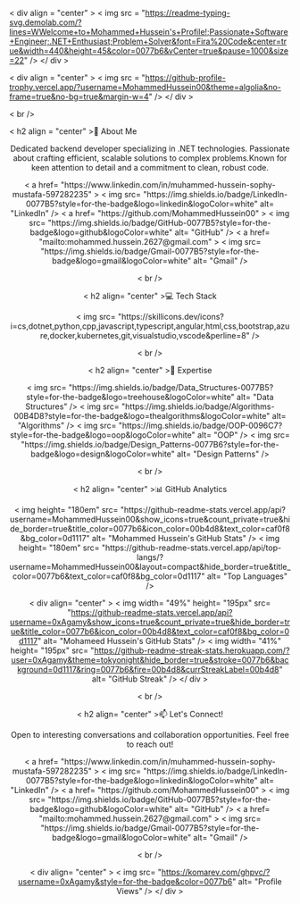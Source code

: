 
< div align = "center" >
  < img src = "https://readme-typing-svg.demolab.com/?lines=WWelcome+to+Mohammed+Hussein's+Profile!;Passionate+Software+Engineer;.NET+Enthusiast;Problem+Solver&font=Fira%20Code&center=true&width=440&height=45&color=0077b6&vCenter=true&pause=1000&size=22" />
</ div >

< div align = "center" >
  < img src = "https://github-profile-trophy.vercel.app/?username=MohammedHussein00&theme=algolia&no-frame=true&no-bg=true&margin-w=4" />
</ div >

< br />

< h2 align = "center" >🚀 About Me</h2>

<p align = "center" >
  Dedicated backend developer specializing in .NET technologies. Passionate about crafting efficient, scalable solutions to complex problems.Known for keen attention to detail and a commitment to clean, robust code.
</p>

<div align = "center" >
  < a href= "https://www.linkedin.com/in/muhammed-hussein-sophy-mustafa-597282235" >
    < img src= "https://img.shields.io/badge/LinkedIn-0077B5?style=for-the-badge&logo=linkedin&logoColor=white" alt= "LinkedIn" />
  </ a >
  < a href= "https://github.com/MohammedHussein00" >
    < img src= "https://img.shields.io/badge/GitHub-0077B5?style=for-the-badge&logo=github&logoColor=white" alt= "GitHub" />
  </ a >
  < a href= "mailto:mohammed.hussein.2627@gmail.com" >
    < img src= "https://img.shields.io/badge/Gmail-0077B5?style=for-the-badge&logo=gmail&logoColor=white" alt= "Gmail" />
  </ a >
</ div >

< br />

< h2 align= "center" >💻 Tech Stack</h2>

<div align = "center" >
  < img src= "https://skillicons.dev/icons?i=cs,dotnet,python,cpp,javascript,typescript,angular,html,css,bootstrap,azure,docker,kubernetes,git,visualstudio,vscode&perline=8" />
</ div >

< br />

< h2 align= "center" >🧠 Expertise</h2>

<div align = "center" >
  < img src= "https://img.shields.io/badge/Data_Structures-0077B5?style=for-the-badge&logo=treehouse&logoColor=white" alt= "Data Structures" />
  < img src= "https://img.shields.io/badge/Algorithms-00B4D8?style=for-the-badge&logo=thealgorithms&logoColor=white" alt= "Algorithms" />
  < img src= "https://img.shields.io/badge/OOP-0096C7?style=for-the-badge&logo=oop&logoColor=white" alt= "OOP" />
  < img src= "https://img.shields.io/badge/Design_Patterns-0077B6?style=for-the-badge&logo=design&logoColor=white" alt= "Design Patterns" />
</ div >

< br />

< h2 align= "center" >📊 GitHub Analytics</h2>

<div align = "center" >
  < img height= "180em" src= "https://github-readme-stats.vercel.app/api?username=MohammedHussein00&show_icons=true&count_private=true&hide_border=true&title_color=0077b6&icon_color=00b4d8&text_color=caf0f8&bg_color=0d1117" alt= "Mohammed Hussein's GitHub Stats" />
  < img height= "180em" src= "https://github-readme-stats.vercel.app/api/top-langs/?username=MohammedHussein00&layout=compact&hide_border=true&title_color=0077b6&text_color=caf0f8&bg_color=0d1117" alt= "Top Languages" />
</ div >

< div align= "center" >
  < img width= "49%" height= "195px" src= "https://github-readme-stats.vercel.app/api?username=0xAgamy&show_icons=true&count_private=true&hide_border=true&title_color=0077b6&icon_color=00b4d8&text_color=caf0f8&bg_color=0d1117" alt= "Mohameed Hussein's GitHub Stats" />
  < img width= "41%" height= "195px" src= "https://github-readme-streak-stats.herokuapp.com/?user=0xAgamy&theme=tokyonight&hide_border=true&stroke=0077b6&background=0d1117&ring=0077b6&fire=00b4d8&currStreakLabel=00b4d8" alt= "GitHub Streak" />
</ div >

< br />


< h2 align= "center" >📫 Let's Connect!</h2>

<p align = "center" >
  Open to interesting conversations and collaboration opportunities. Feel free to reach out!
</p>

<div align = "center" >
  < a href= "https://www.linkedin.com/in/muhammed-hussein-sophy-mustafa-597282235" >
    < img src= "https://img.shields.io/badge/LinkedIn-0077B5?style=for-the-badge&logo=linkedin&logoColor=white" alt= "LinkedIn" />
  </ a >
  < a href= "https://github.com/MohammedHussein00" >
    < img src= "https://img.shields.io/badge/GitHub-0077B5?style=for-the-badge&logo=github&logoColor=white" alt= "GitHub" />
  </ a >
  < a href= "mailto:mohammed.hussein.2627@gmail.com" >
    < img src= "https://img.shields.io/badge/Gmail-0077B5?style=for-the-badge&logo=gmail&logoColor=white" alt= "Gmail" />
  </ a >
</ div >

< br />

< div align= "center" >
  < img src= "https://komarev.com/ghpvc/?username=0xAgamy&style=for-the-badge&color=0077b6" alt= "Profile Views" />
</ div >

